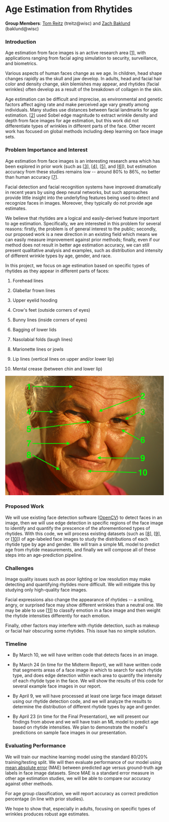 # Age Estimation from Rhytides

**Group Members**: [Tom Reitz](https://github.com/tomreitz) (treitz@wisc) and [Zach Baklund](https://github.com/zbaklund) (baklund@wisc)

### Introduction

Age estimation from face images is an active research area [[1](https://jivp-eurasipjournals.springeropen.com/articles/10.1186/s13640-018-0278-6)], with applications ranging from facial aging simulation to security, surveillance, and biometrics.

Various aspects of human faces change as we age. In children, head shape changes rapidly as the skull and jaw develop. In adults, head and facial hair color and density change, skin blemishes may appear, and rhytides (facial wrinkles) often develop as a result of the breakdown of collagen in the skin.

Age estimation can be difficult and imprecise, as environmental and genetic factors affect aging rate and make perceived age vary greatly among individuals. Many studies use distances between facial landmarks for age estimation. [[2](https://www.researchgate.net/publication/228404297_Classification_of_Age_Groups_Based_on_Facial_Features)] used Sobel edge magnitude to extract wrinkle density and depth from face images for age estimation, but this work did not differentiate types of wrinkles in different parts of the face. Other recent work has focused on global methods including deep learning on face image sets.

### Problem Importance and Interest

Age estimation from face images is an interesting research area which has been explored in prior work (such as [[3](https://www.researchgate.net/publication/228404297_Classification_of_Age_Groups_Based_on_Facial_Features)], [[4](https://www.sciencedirect.com/science/article/abs/pii/S0165168410000757)], [[5](https://ieeexplore.ieee.org/document/4717926)], and [[6](https://ieeexplore.ieee.org/document/7173035)]), but estimation accuracy from these studies remains low -- around 80% to 86%, no better than human accuracy [[7](https://onlinelibrary.wiley.com/doi/abs/10.1002/acp.1442)].

Facial detection and facial recognition systems have improved dramatically in recent years by using deep neural networks, but such approaches provide little insight into the underlyfing features being used to detect and recognize faces in images. Moreover, they typically do not provide age estimates.

We believe that rhytides are a logical and easily-derived feature important to age estimation. Specifically, we are interested in this problem for several reasons: firstly, the problem is of general interest to the public; secondly, our proposed work is a new direction in an existing field which means we can easily measure improvement against prior methods; finally, even if our method does not result in better age estimation accuracy, we can still present qualitative analysis and examples, such as distribution and intensity of different wrinkle types by age, gender, and race.

In this project, we focus on age estimation based on specific types of rhytides as they appear in different parts of faces:

1. Forehead lines

2. Glabellar frown lines

3. Upper eyelid hooding

4. Crow's feet (outside corners of eyes)

5. Bunny lines (inside corners of eyes)

6. Bagging of lower lids

7. Nasolabial folds (laugh lines)

8. Marionette lines or jowls

9. Lip lines (vertical lines on upper and/or lower lip)

10. Mental crease (between chin and lower lip)

![rhytide types](rhytides.jpg)

### Proposed Work

We will use existing face detection software ([OpenCV](https://opencv.org/)) to detect faces in an image, then we will use edge detection in specific regions of the face image to identify and quantify the prescence of the aforementioned types of rhytides. With this code, we will process existing datasets (such as [[8](https://susanqq.github.io/UTKFace/)], [[9](https://data.vision.ee.ethz.ch/cvl/rrothe/imdb-wiki/)], or [[10](https://www.cs.columbia.edu/CAVE/databases/facetracer/)]) of age-labeled face images to study the distributions of each rhytide type by age and gender. We will train a simple ML model to predict age from rhytide measurements, and finally we will compose all of these steps into an age-prediction pipeline.

### Challenges

Image quality issues such as poor lighting or low resolution may make detecting and quantifying rhytides more difficult. We will mitigate this by studying only high-quality face images.

Facial expressions also change the appearance of rhytides -- a smiling, angry, or surprised face may show different wrinkles than a neutral one. We may be able to use [[11](https://github.com/ebarsoum/FERPlus)] to classify emotion in a face image and then weight the rhytide intensities differently for each emotion.

Finally, other factors may interfere with rhytide detection, such as makeup or facial hair obscuring some rhytides. This issue has no simple solution.

### Timeline

* By March 10, we will have written code that detects faces in an image.

* By March 24 (in time for the Midterm Report), we will have written code that segments areas of a face image in which to search for each rhytide type, and does edge detection within each area to quantify the intensity of each rhytide type in the face. We will show the results of this code for several example face images in our report.

* By April 9, we will have processed at least one large face image dataset using our rhytide detection code, and we will analyze the results to determine the distribution of different rhytide types by age and gender.

* By April 23 (in time for the Final Presentation), we will present our findings from above and we will have train an ML model to predict age based on rhytide intensities. We plan to demonstrate the model's predictions on sample face images in our presentation.

### Evaluating Performance

We will train our machine learning model using the standard 80/20% training/testing split. We will then evaluate performance of our model using [mean absolute error](https://en.wikipedia.org/wiki/Mean_absolute_error) (MAE) between predicted age versus ground-truth age labels in face image datasets. Since MAE is a standard error measure in other age estimation studies, we will be able to compare our accuracy against other methods.

For age group classification, we will report accuracy as correct prediction percentage (in line with prior studies).

We hope to show that, especially in adults, focusing on specific types of wrinkles produces robust age estimates.


